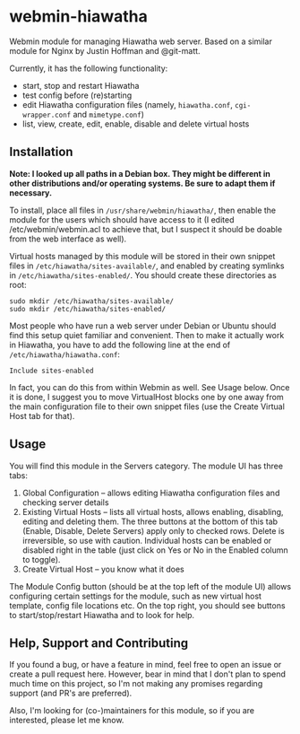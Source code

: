 # webmin-hiawatha

Webmin module for managing Hiawatha web server. Based on a similar module for Nginx by Justin Hoffman and @git-matt.

Currently, it has the following functionality:
- start, stop and restart Hiawatha
- test config before (re)starting
- edit Hiawatha configuration files (namely, `hiawatha.conf`, `cgi-wrapper.conf` and `mimetype.conf`)
- list, view, create, edit, enable, disable and delete virtual hosts

## Installation

**Note: I looked up all paths in a Debian box. They might be different in other distributions and/or operating systems. Be sure to adapt them if necessary.**

To install, place all files in `/usr/share/webmin/hiawatha/`, then enable the module for the users which should have access to it (I edited /etc/webmin/webmin.acl to achieve that, but I suspect it should be doable from the web interface as well).

Virtual hosts managed by this module will be stored in their own snippet files in `/etc/hiawatha/sites-available/`, and enabled by creating symlinks in `/etc/hiawatha/sites-enabled/`. You should create these directories as root:
```
sudo mkdir /etc/hiawatha/sites-available/
sudo mkdir /etc/hiawatha/sites-enabled/
```
Most people who have run a web server under Debian or Ubuntu should find this setup quiet familiar and convenient. Then to make it actually work in Hiawatha, you have to add the following line at the end of `/etc/hiawatha/hiawatha.conf`:
```
Include sites-enabled
```
In fact, you can do this from within Webmin as well. See Usage below. Once it is done, I suggest you to move VirtualHost blocks one by one away from the main configuration file to their own snippet files (use the Create Virtual Host tab for that). 

## Usage

You will find this module in the Servers category. The module UI has three tabs:

1. Global Configuration – allows editing Hiawatha configuration files and checking server details
2. Existing Virtual Hosts – lists all virtual hosts, allows enabling, disabling, editing and deleting them. The three buttons at the bottom of this tab (Enable, Disable, Delete Servers) apply only to checked rows. Delete is irreversible, so use with caution. Individual hosts can be enabled or disabled right in the table (just click on Yes or No in the Enabled column to toggle).
3. Create Virtual Host – you know what it does

The Module Config button (should be at the top left of the module UI) allows configuring certain settings for the module, such as new virtual host template, config file locations etc. On the top right, you should see buttons to start/stop/restart Hiawatha and to look for help.

## Help, Support and Contributing

If you found a bug, or have a feature in mind, feel free to open an issue or create a pull request here. However, bear in mind that I don't plan to spend much time on this project, so I'm not making any promises regarding support (and PR's are preferred).

Also, I'm looking for (co-)maintainers for this module, so if you are interested, please let me know.
